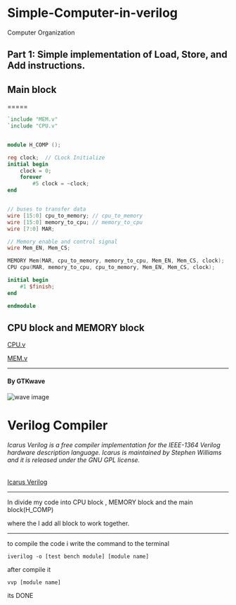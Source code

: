 # Simple-Computer-in-verilog
Computer Organization

Part 1: Simple implementation of Load, Store, and Add instructions.
-----

## Main block 
=====

```verilog
`include "MEM.v"
`include "CPU.v"


module H_COMP ();

reg clock;  // CLock Initialize 
initial begin
    clock = 0;
    forever 
        #5 clock = ~clock;
end


// buses to transfer data
wire [15:0] cpu_to_memory; // cpu_to_memory
wire [15:0] memory_to_cpu; // memory_to_cpu
wire [7:0] MAR;

// Memory enable and control signal
wire Mem_EN, Mem_CS;

MEMORY Mem(MAR, cpu_to_memory, memory_to_cpu, Mem_EN, Mem_CS, clock); 
CPU cpu(MAR, memory_to_cpu, cpu_to_memory, Mem_EN, Mem_CS, clock);

initial begin
    #1 $finish;   
end

endmodule

```

## CPU block and MEMORY block

[CPU.v](https://gist.github.com/98dc5734bdd0512ad65b96f44a33391c.git)

[MEM.v](https://gist.github.com/df626266f31418cec698f0f0a9a65a90.git)

---

#### By GTKwave 
![wave image](http://url/to/img.png)

[]()







Verilog Compiler
=======
###### Icarus Verilog is a free compiler implementation for the IEEE-1364 Verilog hardware description language. Icarus is maintained by Stephen Williams and it is released under the GNU GPL license.
[Icarus Verilog](https://bleyer.org/icarus/)



----

In divide my code into CPU block , MEMORY block and the main block(H_COMP)

where the I add all block to work together.


---

to compile the code i write the command to the terminal 

`iverilog -o [test bench module] [module name]`

after compile it 

 `vvp [module name]`
 
 its DONE


 

